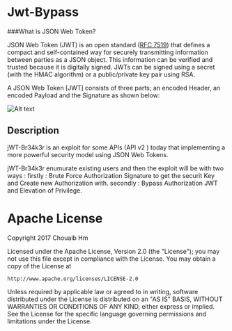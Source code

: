 # Jwt-Bypass
###What is JSON Web Token?

JSON Web Token (JWT) is an open standard ([RFC 7519](https://tools.ietf.org/html/rfc7519)) that defines a compact and self-contained way for securely transmitting information between parties as a JSON object. This information can be verified and trusted because it is digitally signed. JWTs can be signed using a secret (with the HMAC algorithm) or a public/private key pair using RSA.

A JSON Web Token [JWT] consists of three parts; an encoded Header, an encoded Payload and the Signature as shown below:


![Alt text](https://www.notsosecure.com/wp-content/uploads/2016/05/image001.png)

## Description
jWT-Br34k3r is an exploit for some APIs (API v2 ) today that implementing a more powerful security model using JSON Web Tokens.

jWT-Br34k3r enumurate existing users and then the  exploit will be with two ways :
  firstly : Brute Force Authorization Signature to get the securit Key and Create new Authorization with.
  secondly : Bypass Authorization JWT and Elevation of Privilege.


# Apache License
Copyright 2017 Chouaib Hm

Licensed under the Apache License, Version 2.0 (the "License");
you may not use this file except in compliance with the License.
You may obtain a copy of the License at

    http://www.apache.org/licenses/LICENSE-2.0

Unless required by applicable law or agreed to in writing, software
distributed under the License is distributed on an "AS IS" BASIS,
WITHOUT WARRANTIES OR CONDITIONS OF ANY KIND, either express or implied.
See the License for the specific language governing permissions and
limitations under the License.








